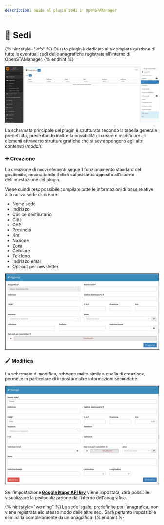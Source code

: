 ```yaml
---
description: Guida al plugin Sedi in OpenSTAManager
---
```


# 📍 Sedi

{% hint style="info" %}
Questo plugin è dedicato alla completa gestione di tutte le eventuali sedi delle anagrafiche registrate all'interno di OpenSTAManager.
{% endhint %}

![](<../../../../.gitbook/assets/image (624).png>)

La schermata principale del plugin è strutturata secondo la tabella generale predefinita, presentando inoltre la possibilità di creare e modificare gli elementi attraverso strutture grafiche che si sovrappongono agli altri contenuti (_modal_).

### ➕ Creazione

La creazione di nuovi elementi segue il funzionamento standard del gestionale, necessitando il click sul pulsante apposito all'interno dell'intestazione del plugin.

Viene quindi reso possibile compilare tutte le informazioni di base relative alla nuova sede da creare:

* Nome sede
* Indirizzo
* Codice destinatario
* Città
* CAP
* Provincia
* Km
* Nazione
* [Zona](../zone.md)
* Cellulare
* Telefono
* Indirizzo email
* Opt-out per newsletter

![](<../../../../.gitbook/assets/image (435).png>)

### 🖌️ Modifica

La schermata di modifica, sebbene molto simile a quella di creazione, permette in particolare di impostare altre informazioni secondarie.

![](<../../../../.gitbook/assets/image (623).png>)

Se l'impostazione [**Google Maps API key**](https://docs.openstamanager.com/modules/anagrafiche/modifica#geolocalizzazione) viene impostata, sarà possibile visualizzare la geolocalizzazione dall'interno dell'anagrafica.

{% hint style="warning" %}
La sede legale, predefinita per l'anagrafica, non viene registrata allo stesso modo delle altre sedi. Sarà pertanto impossibile eliminarla completamente da un'anagrafica.
{% endhint %}
